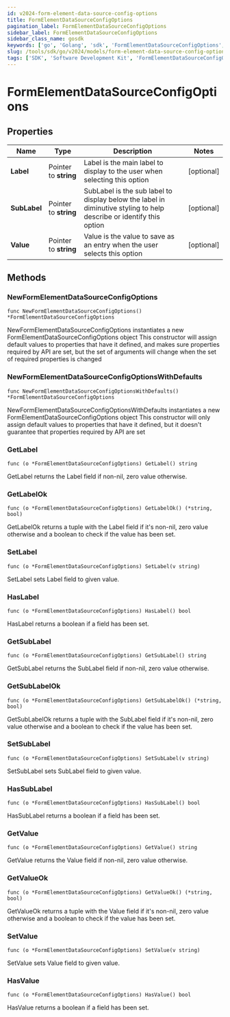 ```yaml
---
id: v2024-form-element-data-source-config-options
title: FormElementDataSourceConfigOptions
pagination_label: FormElementDataSourceConfigOptions
sidebar_label: FormElementDataSourceConfigOptions
sidebar_class_name: gosdk
keywords: ['go', 'Golang', 'sdk', 'FormElementDataSourceConfigOptions', 'V2024FormElementDataSourceConfigOptions'] 
slug: /tools/sdk/go/v2024/models/form-element-data-source-config-options
tags: ['SDK', 'Software Development Kit', 'FormElementDataSourceConfigOptions', 'V2024FormElementDataSourceConfigOptions']
---
```


# FormElementDataSourceConfigOptions

## Properties

Name | Type | Description | Notes
------------ | ------------- | ------------- | -------------
**Label** | Pointer to **string** | Label is the main label to display to the user when selecting this option | [optional] 
**SubLabel** | Pointer to **string** | SubLabel is the sub label to display below the label in diminutive styling to help describe or identify this option | [optional] 
**Value** | Pointer to **string** | Value is the value to save as an entry when the user selects this option | [optional] 

## Methods

### NewFormElementDataSourceConfigOptions

`func NewFormElementDataSourceConfigOptions() *FormElementDataSourceConfigOptions`

NewFormElementDataSourceConfigOptions instantiates a new FormElementDataSourceConfigOptions object
This constructor will assign default values to properties that have it defined,
and makes sure properties required by API are set, but the set of arguments
will change when the set of required properties is changed

### NewFormElementDataSourceConfigOptionsWithDefaults

`func NewFormElementDataSourceConfigOptionsWithDefaults() *FormElementDataSourceConfigOptions`

NewFormElementDataSourceConfigOptionsWithDefaults instantiates a new FormElementDataSourceConfigOptions object
This constructor will only assign default values to properties that have it defined,
but it doesn't guarantee that properties required by API are set

### GetLabel

`func (o *FormElementDataSourceConfigOptions) GetLabel() string`

GetLabel returns the Label field if non-nil, zero value otherwise.

### GetLabelOk

`func (o *FormElementDataSourceConfigOptions) GetLabelOk() (*string, bool)`

GetLabelOk returns a tuple with the Label field if it's non-nil, zero value otherwise
and a boolean to check if the value has been set.

### SetLabel

`func (o *FormElementDataSourceConfigOptions) SetLabel(v string)`

SetLabel sets Label field to given value.

### HasLabel

`func (o *FormElementDataSourceConfigOptions) HasLabel() bool`

HasLabel returns a boolean if a field has been set.

### GetSubLabel

`func (o *FormElementDataSourceConfigOptions) GetSubLabel() string`

GetSubLabel returns the SubLabel field if non-nil, zero value otherwise.

### GetSubLabelOk

`func (o *FormElementDataSourceConfigOptions) GetSubLabelOk() (*string, bool)`

GetSubLabelOk returns a tuple with the SubLabel field if it's non-nil, zero value otherwise
and a boolean to check if the value has been set.

### SetSubLabel

`func (o *FormElementDataSourceConfigOptions) SetSubLabel(v string)`

SetSubLabel sets SubLabel field to given value.

### HasSubLabel

`func (o *FormElementDataSourceConfigOptions) HasSubLabel() bool`

HasSubLabel returns a boolean if a field has been set.

### GetValue

`func (o *FormElementDataSourceConfigOptions) GetValue() string`

GetValue returns the Value field if non-nil, zero value otherwise.

### GetValueOk

`func (o *FormElementDataSourceConfigOptions) GetValueOk() (*string, bool)`

GetValueOk returns a tuple with the Value field if it's non-nil, zero value otherwise
and a boolean to check if the value has been set.

### SetValue

`func (o *FormElementDataSourceConfigOptions) SetValue(v string)`

SetValue sets Value field to given value.

### HasValue

`func (o *FormElementDataSourceConfigOptions) HasValue() bool`

HasValue returns a boolean if a field has been set.


